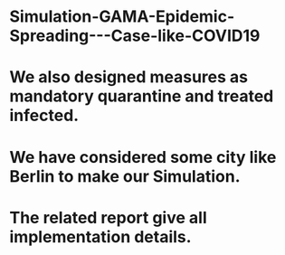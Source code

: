 # Simulation-GAMA-Epidemic-Spreading---Case-like-COVID19
# We also designed measures as mandatory quarantine and treated infected.
# We have considered some city like Berlin to make our Simulation.
# The related report give all implementation details.
